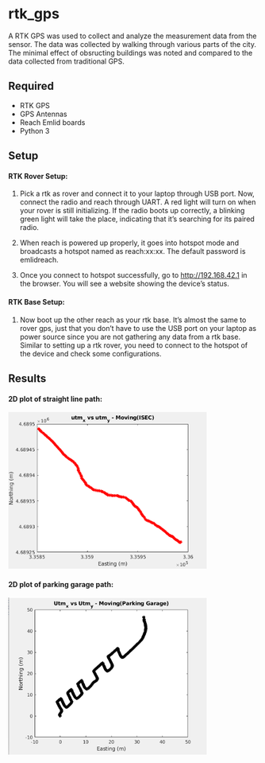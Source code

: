 # rtk_gps
A RTK GPS was used to collect and analyze the measurement data from the sensor. The data was collected by walking through various parts of the city. The minimal effect of obsructing buildings was noted and compared to the data collected from traditional GPS.  

## Required
* RTK GPS
* GPS Antennas
* Reach Emlid boards
* Python 3

## Setup

#### RTK Rover Setup:
1. Pick a rtk as rover and connect it to your laptop through USB port. Now, connect the radio and reach through UART. A red light will turn on when your rover is still initializing. If the radio boots up correctly, a blinking green light will take  the  place,  indicating  that  it’s  searching  for  its  paired  radio. 

2. When reach is powered up properly, it goes into hotspot mode and  broadcasts  a  hotspot  named  as  reach:xx:xx.  The  default  password is emlidreach.

3. Once  you  connect  to  hotspot  successfully,  go  to  http://192.168.42.1  in  the  browser.  You  will see a website showing the device’s status.

#### RTK Base Setup:
1. Now boot up the other reach as your rtk base. It’s almost the same to rover gps, just that you don’t have to use the USB port on your laptop as power source since you are not gathering any data from a rtk base. Similar to setting up a rtk rover, you need to connect to the hotspot of the device and check some configurations.

## Results

#### 2D plot of straight line path:
<img src="output/straight_path.png" alt="final" width="400"/>

#### 2D plot of parking garage path:
<img src="output/parking_garage.png" alt="final" width="400"/>
